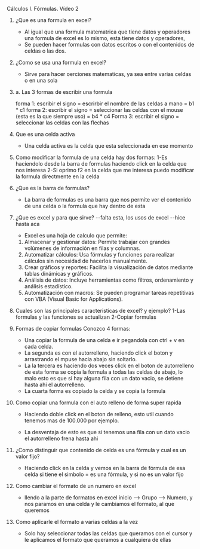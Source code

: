 Cálculos I. Fórmulas. Vídeo 2



1. ¿Que es una formula en excel?
    - Al igual que una formula matematrica que tiene datos y operadores 
    una formula de excel es lo mismo, esta tiene datos y operadores, 
    - Se pueden hacer formulas con datos escritos o con el contenidos de celdas
    o las dos.




2. ¿Como se usa una formula en excel?
    - Sirve para hacer oerciones matematicas, ya sea entre varias celdas o 
    en una sola

2. a. Las 3 formas de escribir una formula 

    forma 1:
    escribir el signo =
    escrirbir el nombre de las celdas a mano
    = b1 * c1 
    forma 2:
    escribir el signo =
    seleccionar las celdas con el mouse (esta es la que siempre uso) 
    = b4 * c4 
    Forma 3:
    escribir el signo =
    seleccionar las celdas con las flechas 



3. Que es una celda activa
    - Una celda activa es la celda que esta seleccionada en ese momento



4. Como modificar la formula de una celda
    hay dos formas: 
    1-Es haciendolo desde la barra de formulas haciendo click en la celda que nos interesa
    2-Si oprimo f2 en la celda que me interesa puedo modificar la formula directmente en la celda



5. ¿Que es la barra de formulas?
    - La barra de formulas es una barra que nos permite ver el contenido de una celda o 
    la formula que hay dentro de esta 


6. ¿Que es excel y para que sirve? --falta esta, los usos de excel --hice hasta aca
    - Excel es una hoja de calculo que permite:
    1. Almacenar y gestionar datos: Permite trabajar con grandes volúmenes de información en filas y columnas.
    2. Automatizar cálculos: Usa fórmulas y funciones para realizar cálculos sin necesidad de hacerlos manualmente. 
    3. Crear gráficos y reportes: Facilita la visualización de datos mediante tablas dinámicas y gráficos.
    4. Análisis de datos: Incluye herramientas como filtros, ordenamiento y análisis estadístico.
    5. Automatización con macros: Se pueden programar tareas repetitivas con VBA (Visual Basic for Applications).



7. Cuales son las principales caracteristicas de excel? y ejemplo?
    1-Las formulas y las funciones se actualizan 
    2-Copiar formulas



8. Formas de copiar formulas 
    Conozco 4 formas:
    - Una copiar la formula de una celda e ir pegandola con ctrl + v
    en cada celda.
    - La segunda es con el autorrelleno, haciendo click el boton 
    y arrastrando el mpuse hacia abajo sin soltarlo.
    - La la tercera es haciendo dos veces click en el boton de autorrelleno
    de esta forma se copia la formula a todas las celdas de abajo, lo malo
    esto es que si hay alguna fila con un dato vacio, se detiene hasta 
    ahi el autorrelleno.
    - La cuarta forma es copiado la celda y se copia la formula 
    


9. Como copiar una formula con el auto relleno de forma super rapida 
    - Haciendo doble click en el boton de relleno, esto util cuando 
     tenemos mas de 100.000 por ejemplo.

    - La desventaja de esto es que si tenemos una fila con un dato vacio 
    el autorrelleno frena hasta ahi


10. ¿Como distinguir que contenido de celda es una fórmula y cual es un valor fijo? 
    - Haciendo click en la celda y vemos en la barra de fórmula de esa celda si tiene 
     el simbolo = es una fórmula, y si no es un valor fijo 
     

11. Como cambiar el formato de un numero en excel 
    - llendo a la parte de formatos en excel 
    inicio --> Grupo --> Numero, y nos paramos 
    en una celda y le cambiamos el formato, al que queremos


12. Como aplicarle el formato a varias celdas a la vez 
    - Solo hay seleccionar todas las celdas que queramos con el cursor 
    y le aplicamos el formato que queramos a cualquiera de ellas 
